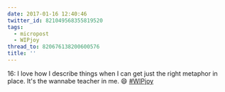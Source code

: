 ```yaml
---
date: 2017-01-16 12:40:46
twitter_id: 821049568355819520
tags:
  - micropost
  - WIPjoy
thread_to: 820676138200600576
title: ''
---
```


16: I love how I describe things when I can get just the right metaphor in place. It's the wannabe teacher in me. 😄 [#WIPjoy](https://twitter.com/hashtag/WIPjoy)
